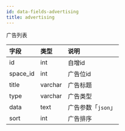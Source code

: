 ```yaml
---
id: data-fields-advertising
title: advertising
---
```


广告列表

| 字段 | 类型 | 说明 |
| :- | :- | :- |
| id | int | 自增id |
| space_id | int | 广告位id |
| title | varchar | 广告标题 |
| type | varchar | 广告类型 |
| data | text | 广告参数「```json```」 |
| sort | int | 广告排序 |